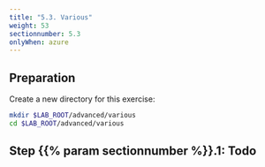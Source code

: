 ```yaml
---
title: "5.3. Various"
weight: 53
sectionnumber: 5.3
onlyWhen: azure
---
```



## Preparation

Create a new directory for this exercise:
```bash
mkdir $LAB_ROOT/advanced/various
cd $LAB_ROOT/advanced/various
```


## Step {{% param sectionnumber %}}.1: Todo
